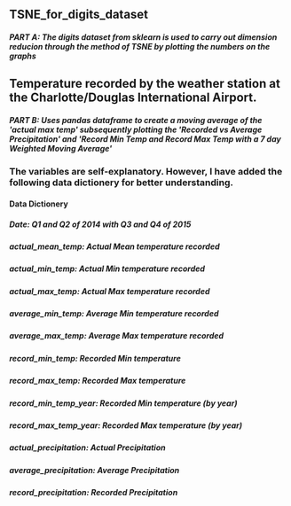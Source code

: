 ## TSNE_for_digits_dataset
##### PART A: The digits dataset from sklearn is used to carry out dimension reducion through the method of TSNE by plotting the numbers on the graphs
## Temperature recorded by the weather station at the Charlotte/Douglas International Airport.
##### PART B: Uses pandas dataframe to create a moving average of the 'actual max temp' subsequently plotting the 'Recorded vs Average Precipitation' and 'Record Min Temp and Record Max Temp with a 7 day Weighted Moving Average'

### The variables are self-explanatory. However, I have added the following data dictionery for better understanding.

#### Data Dictionery
##### Date: Q1 and Q2 of 2014 with Q3 and Q4 of 2015
##### actual_mean_temp: Actual Mean temperature recorded
##### actual_min_temp: Actual Min temperature recorded
##### actual_max_temp: Actual Max temperature recorded
##### average_min_temp: Average Min temperature recorded
##### average_max_temp: Average Max temperature recorded
##### record_min_temp: Recorded Min temperature
##### record_max_temp: Recorded Max temperature
##### record_min_temp_year: Recorded Min temperature (by year)
##### record_max_temp_year: Recorded Max temperature (by year)
##### actual_precipitation: Actual Precipitation
##### average_precipitation: Average Precipitation
##### record_precipitation: Recorded Precipitation
